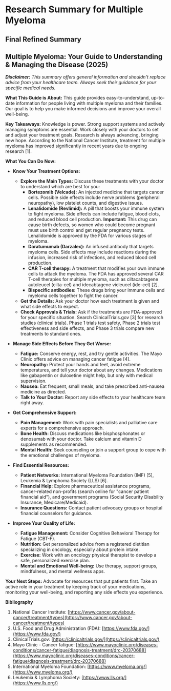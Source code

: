 # Research Summary for Multiple Myeloma

## Final Refined Summary

## Multiple Myeloma: Your Guide to Understanding & Managing the Disease (2025)

***Disclaimer:** This summary offers general information and shouldn't replace advice from your healthcare team. Always seek their guidance for your specific medical needs.*

**What This Guide is About:** This guide provides easy-to-understand, up-to-date information for people living with multiple myeloma and their families. Our goal is to help you make informed decisions and improve your overall well-being.

**Key Takeaways:** Knowledge is power. Strong support systems and actively managing symptoms are essential. Work closely with your doctors to set and adjust your treatment goals. Research is always advancing, bringing new hope. According to the National Cancer Institute, treatment for multiple myeloma has improved significantly in recent years due to ongoing research [1].

**What You Can Do Now:**

*   **Know Your Treatment Options:**
    *   **Explore the Main Types:** Discuss these treatments with your doctor to understand which are best for you:
        *   **Bortezomib (Velcade):** An injected medicine that targets cancer cells. Possible side effects include nerve problems (peripheral neuropathy), low platelet counts, and digestive issues.
        *   **Lenalidomide (Revlimid):** A pill that boosts your immune system to fight myeloma. Side effects can include fatigue, blood clots, and reduced blood cell production. **Important:** This drug can cause birth defects, so women who could become pregnant must use birth control and get regular pregnancy tests. Lenalidomide is approved by the FDA for various stages of myeloma.
        *   **Daratumumab (Darzalex):** An infused antibody that targets myeloma cells. Side effects may include reactions during the infusion, increased risk of infections, and reduced blood cell production.
        *   **CAR T-cell therapy:** A treatment that modifies your own immune cells to attack the myeloma. The FDA has approved several CAR T-cell therapies for multiple myeloma, such as ciltacabtagene autoleucel (cilta-cel) and idecabtagene vicleucel (ide-cel) [2].
        *   **Bispecific antibodies:** These drugs bring your immune cells and myeloma cells together to fight the cancer.
    *   **Get the Details:** Ask your doctor how each treatment is given and what side effects to expect.
    *   **Check Approvals & Trials:** Ask if the treatments are FDA-approved for your specific situation. Search ClinicalTrials.gov [3] for research studies (clinical trials). Phase 1 trials test safety, Phase 2 trials test effectiveness and side effects, and Phase 3 trials compare new treatments to standard ones.

*   **Manage Side Effects Before They Get Worse:**
    *   **Fatigue:** Conserve energy, rest, and try gentle activities. The Mayo Clinic offers advice on managing cancer fatigue [4].
    *   **Neuropathy:** Protect your hands and feet, avoid extreme temperatures, and tell your doctor about any changes. Medications like gabapentin or duloxetine might help, but only with medical supervision.
    *   **Nausea:** Eat frequent, small meals, and take prescribed anti-nausea medicine as directed.
    *   **Talk to Your Doctor:** Report any side effects to your healthcare team right away.

*   **Get Comprehensive Support:**
    *   **Pain Management:** Work with pain specialists and palliative care experts for a comprehensive approach.
    *   **Bone Health:** Discuss medications like bisphosphonates or denosumab with your doctor. Take calcium and vitamin D supplements as recommended.
    *   **Mental Health:** Seek counseling or join a support group to cope with the emotional challenges of myeloma.

*   **Find Essential Resources:**
    *   **Patient Networks:** International Myeloma Foundation (IMF) [5], Leukemia & Lymphoma Society (LLS) [6].
    *   **Financial Help:** Explore pharmaceutical assistance programs, cancer-related non-profits (search online for "cancer patient financial aid"), and government programs (Social Security Disability Insurance, Medicare/Medicaid).
    *   **Insurance Questions:** Contact patient advocacy groups or hospital financial counselors for guidance.

*   **Improve Your Quality of Life:**
    *   **Fatigue Management:** Consider Cognitive Behavioral Therapy for Fatigue (CBT-F).
    *   **Nutrition:** Get personalized advice from a registered dietitian specializing in oncology, especially about protein intake.
    *   **Exercise:** Work with an oncology physical therapist to develop a safe, personalized exercise plan.
    *   **Mental and Emotional Well-being:** Use therapy, support groups, mindfulness, and mental wellness apps.

**Your Next Steps:** Advocate for resources that put patients first. Take an active role in your treatment by keeping track of your medications, monitoring your well-being, and reporting any side effects you experience.

**Bibliography**

1.  National Cancer Institute: [https://www.cancer.gov/about-cancer/treatment/types](https://www.cancer.gov/about-cancer/treatment/types)
2.  U.S. Food and Drug Administration (FDA): [https://www.fda.gov/](https://www.fda.gov/)
3.  ClinicalTrials.gov: [https://clinicaltrials.gov/](https://clinicaltrials.gov/)
4.  Mayo Clinic - Cancer fatigue: [https://www.mayoclinic.org/diseases-conditions/cancer-fatigue/diagnosis-treatment/drc-20370688](https://www.mayoclinic.org/diseases-conditions/cancer-fatigue/diagnosis-treatment/drc-20370688)
5.  International Myeloma Foundation: [https://www.myeloma.org/](https://www.myeloma.org/)
6.  Leukemia & Lymphoma Society: [https://www.lls.org/](https://www.lls.org/)
